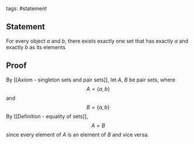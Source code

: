 tags: #statement 

## Statement

For every object $a$ and $b$, there exists exactly one set that has exactly $a$ and exactly $b$ as its elements

## Proof

By [[Axiom - singleton sets and pair sets]], let $A$, $B$ be pair sets, where
$$A = \{a, b\}$$
and
$$B = \{a, b\}$$
By [[Definition - equality of sets]], 
$$A = B$$
since every element of $A$ is an element of $B$ and vice versa.



